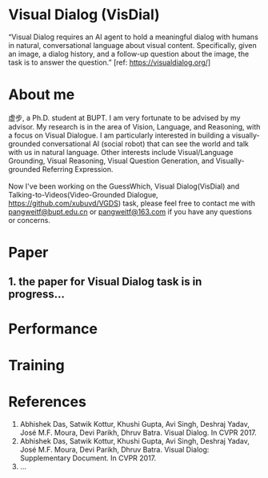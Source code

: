 # Visual Dialog (VisDial)
“Visual Dialog requires an AI agent to hold a meaningful dialog with humans in natural, conversational language about visual content. Specifically, given an image, a dialog history, and a follow-up question about the image, the task is to answer the question.” [ref: https://visualdialog.org/]


# About me

虚步, a Ph.D. student at BUPT. I am very fortunate to be advised by my advisor. My research is in the area of Vision, Language, and Reasoning, with a focus on Visual Dialogue. I am particularly interested in building a visually-grounded conversational AI (social robot) that can see the world and talk with us in natural language. Other interests include Visual/Language Grounding, Visual Reasoning, Visual Question Generation, and Visually-grounded Referring Expression.<br>
<br>
Now I've been working on the GuessWhich, Visual Dialog(VisDial) and Talking-to-Videos(Video-Grounded Dialogue, https://github.com/xubuvd/VGDS) task, please feel free to contact me with pangweitf@bupt.edu.cn or pangweitf@163.com if you have any questions or concerns.<br>

# Paper

## 1. the paper for Visual Dialog task is in progress...

# Performance

# Training 

# References
1. Abhishek Das, Satwik Kottur, Khushi Gupta, Avi Singh, Deshraj Yadav, José M.F. Moura, Devi Parikh, Dhruv Batra. Visual Dialog. In CVPR 2017.<br>
2. Abhishek Das, Satwik Kottur, Khushi Gupta, Avi Singh, Deshraj Yadav, José M.F. Moura, Devi Parikh, Dhruv Batra. Visual Dialog: Supplementary Document. In CVPR 2017.<br>
3. ...<br>
